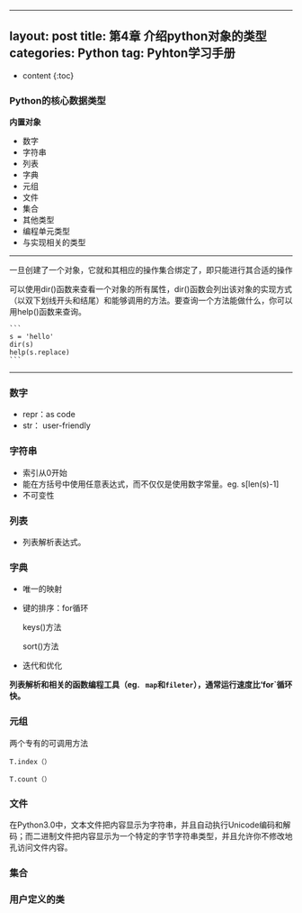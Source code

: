 
---
layout: post
title: 第4章 介绍python对象的类型
categories: Python
tag: Pyhton学习手册
---

* content
{:toc}


### Python的核心数据类型

**内置对象**

>
- 数字
- 字符串
- 列表
- 字典
- 元组
- 文件
- 集合
- 其他类型
- 编程单元类型
- 与实现相关的类型
>

***

一旦创建了一个对象，它就和其相应的操作集合绑定了，即只能进行其合适的操作

可以使用dir()函数来查看一个对象的所有属性，dir()函数会列出该对象的实现方式（以双下划线开头和结尾）和能够调用的方法。要查询一个方法能做什么，你可以用help()函数来查询。

    ```
    s = 'hello'
    dir(s)
    help(s.replace)
    ```
***

### 数字

- repr：as code
- str： user-friendly

### 字符串

- 索引从0开始
- 能在方括号中使用任意表达式，而不仅仅是使用数字常量。eg. s[len(s)-1] 
- 不可变性

### 列表

- 列表解析表达式。

### 字典

- 唯一的映射
- 键的排序：for循环

    keys()方法
    
    sort()方法

- 迭代和优化

**列表解析和相关的函数编程工具（eg. ` map`和`fileter`），通常运行速度比‘for`循环快。**

### 元组

两个专有的可调用方法

    T.index（）

    T.count（）

### 文件

在Python3.0中，文本文件把内容显示为字符串，并且自动执行Unicode编码和解码；而二进制文件把内容显示为一个特定的字节字符串类型，并且允许你不修改地孔访问文件内容。

### 集合

### 用户定义的类



 






        
 
